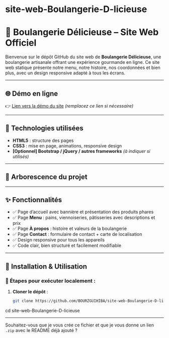 # site-web-Boulangerie-D-licieuse
# 🥐 Boulangerie Délicieuse – Site Web Officiel

Bienvenue sur le dépôt GitHub du site web de **Boulangerie Délicieuse**, une boulangerie artisanale offrant une expérience gourmande en ligne. Ce site web statique présente notre menu, notre histoire, nos coordonnées et bien plus, avec un design responsive adapté à tous les écrans.

---

## 🌐 Démo en ligne

👉 [Lien vers la démo du site](https://votre-lien-vers-la-demo.com) *(remplacez ce lien si nécessaire)*

---

## 🧰 Technologies utilisées

- **HTML5** : structure des pages
- **CSS3** : mise en page, animations, responsive design
- **[Optionnel] Bootstrap / jQuery / autres frameworks** *(à indiquer si utilisés)*

---

## 📁 Arborescence du projet


---

## ✨ Fonctionnalités

- ✅ Page d’accueil avec bannière et présentation des produits phares
- ✅ Page **Menu** : pains, viennoiseries, pâtisseries avec descriptions et prix
- ✅ Page **À propos** : histoire et valeurs de la boulangerie
- ✅ Page **Contact** : formulaire de contact + carte de localisation
- ✅ Design responsive pour tous les appareils
- ✅ Code clair, bien structuré et facilement modifiable

---

## 🚀 Installation & Utilisation

### 🔧 Étapes pour exécuter localement :

1. **Cloner le dépôt** :

   ```bash
   git clone https://github.com/BOURZGUIHIBA/site-web-Boulangerie-D-licieuse.git
cd site-web-Boulangerie-D-licieuse

---

Souhaitez-vous que je vous crée ce fichier et que je vous donne un lien `.zip` avec le README déjà ajouté ?
